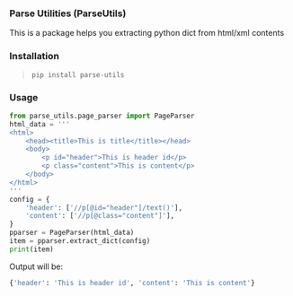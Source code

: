### Parse Utilities (ParseUtils)
This is a package helps you extracting python dict from html/xml contents
### Installation
>`pip install parse-utils` 

### Usage
```python
from parse_utils.page_parser import PageParser
html_data = '''
<html>
    <head><title>This is title</title></head>
    <body>
        <p id="header">This is header id</p>
        <p class="content">This is content</p>
    </body>
</html>
'''
config = {
    'header': ['//p[@id="header"]/text()'],
    'content': ['//p[@class="content"]'],
}
pparser = PageParser(html_data)
item = pparser.extract_dict(config)
print(item)
```
Output will be:
```bash
{'header': 'This is header id', 'content': 'This is content'}
```
